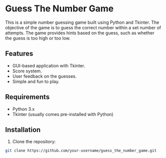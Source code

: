 # Guess The Number Game

This is a simple number guessing game built using Python and Tkinter. The objective of the game is to guess the correct number within a set number of attempts. The game provides hints based on the guess, such as whether the guess is too high or too low.

## Features
- GUI-based application with Tkinter.
- Score system.
- User feedback on the guesses.
- Simple and fun to play.

## Requirements
- Python 3.x
- Tkinter (usually comes pre-installed with Python)

## Installation

1. Clone the repository:

```bash
git clone https://github.com/your-username/guess_the_number_game.git
